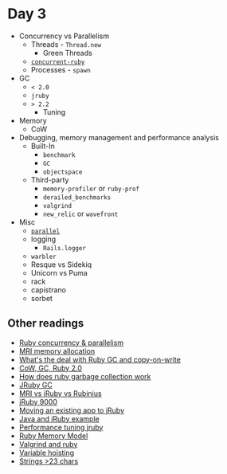 # Day 3

* Concurrency vs Parallelism
  * Threads - `Thread.new`
    * Green Threads
  * [`concurrent-ruby`](https://github.com/ruby-concurrency/concurrent-ruby)
  * Processes - `spawn`
* GC
  * `< 2.0`
  * `jruby`
  * `> 2.2`
    * Tuning
* Memory
  * CoW
* Debugging, memory management and performance analysis
  * Built-In
    * `benchmark`
    * `GC`
    * `objectspace`
  * Third-party
    * `memory-profiler` or `ruby-prof`
    * `derailed_benchmarks`
    * `valgrind`
    * `new_relic` or `wavefront`
* Misc
  * [`parallel`](https://github.com/grosser/parallel)
  * logging
    * `Rails.logger`
  * `warbler`
  * Resque vs Sidekiq
  * Unicorn vs Puma
  * rack
  * capistrano
  * sorbet

## Other readings

* [Ruby concurrency & parallelism](https://www.toptal.com/ruby/ruby-concurrency-and-parallelism-a-practical-primer)
* [MRI memory allocation](https://www.engineyard.com/blog/mri-memory-allocation-a-primer-for-developers)
* [What's the deal with Ruby GC and copy-on-write](https://medium.com/@rcdexta/whats-the-deal-with-ruby-gc-and-copy-on-write-f5eddef21485)
* [CoW, GC, Ruby 2.0](http://patshaughnessy.net/2012/3/23/why-you-should-be-excited-about-garbage-collection-in-ruby-2-0)
* [How does ruby garbage collection work](https://stackify.com/how-does-ruby-garbage-collection-work-a-simple-tutorial/)
* [JRuby GC](https://medium.com/@richardsondx/everything-you-should-know-about-the-obscure-world-of-jruby-jruby-with-ruby-on-rails-c3c90d8fdeec)
* [MRI vs jRuby vs Rubinius](https://www.rubyguides.com/2016/10/mri-vs-jruby-vs-rubinius/)
* [jRuby 9000](http://blog.jruby.org/2015/07/jruby_9000/)
* [Moving an existing app to jRuby](https://devcenter.heroku.com/articles/moving-an-existing-rails-app-to-run-on-jruby)
* [Java and jRuby example](https://github.com/jruby/jruby/wiki/JRubyAndJavaCodeExamples)
* [Performance tuning jruby](https://github.com/jruby/jruby/wiki/PerformanceTuning)
* [Ruby Memory Model](https://docs.google.com/document/d/1pVzU8w_QF44YzUCCab990Q_WZOdhpKolCIHaiXG-sPw)
* [Valgrind and ruby](https://blog.evanweaver.com/2008/02/05/valgrind-and-ruby/)
* [Variable hoisting](https://ieftimov.com/post/variable-hoisting-ruby/)
* [Strings >23 chars](http://patshaughnessy.net/2012/1/4/never-create-ruby-strings-longer-than-23-characters)
